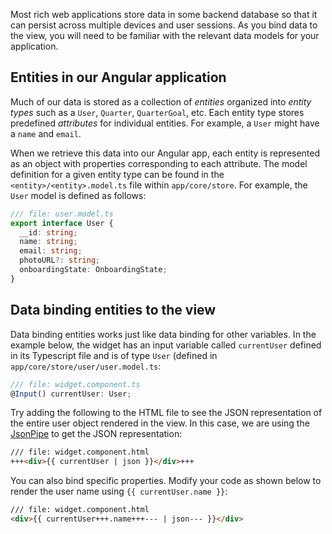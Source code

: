 Most rich web applications store data in some backend database so that it can persist across multiple devices and user sessions. As you bind data to the view, you will need to be familiar with the relevant data models for your application.

## Entities in our Angular application

Much of our data is stored as a collection of *entities* organized into *entity types* such as a `User`, `Quarter`, `QuarterGoal`, etc. Each entity type stores predefined *attributes* for individual entities. For example, a `User` might have a `name` and `email`. 

When we retrieve this data into our Angular app, each entity is represented as an object with properties corresponding to each attribute. The model definition for a given entity type can be found in the `<entity>/<entity>.model.ts` file within `app/core/store`. For example, the `User` model is defined as follows:

```ts
/// file: user.model.ts
export interface User {
  __id: string;
  name: string;
  email: string;
  photoURL?: string;
  onboardingState: OnboardingState;
}
```

## Data binding entities to the view

Data binding entities works just like data binding for other variables. In the example below, the widget has an input variable called `currentUser` defined in its Typescript file and is of type `User` (defined in `app/core/store/user/user.model.ts`:

```ts
/// file: widget.component.ts
@Input() currentUser: User;
```

Try adding the following to the HTML file to see the JSON representation of the entire user object rendered in the view. In this case, we are using the <a href="https://angular.io/api/common/JsonPipe" target="_blank">JsonPipe</a> to get the JSON representation:

```html
/// file: widget.component.html
+++<div>{{ currentUser | json }}</div>+++
```

You can also bind specific properties. Modify your code as shown below to render the user name using `{{ currentUser.name }}`:

```html
/// file: widget.component.html
<div>{{ currentUser+++.name+++--- | json--- }}</div>
```
